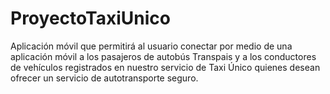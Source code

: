 # ProyectoTaxiUnico
Aplicación móvil que permitirá al usuario conectar por medio de una aplicación móvil a los pasajeros de autobús Transpais y a los conductores de vehículos registrados en nuestro servicio de Taxi Único quienes desean ofrecer un servicio de autotransporte seguro.
